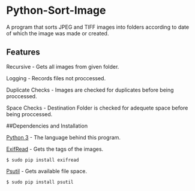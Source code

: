 # Python-Sort-Image
A program that sorts JPEG and TIFF images into folders according to date of which the image was made or created.

## Features

Recursive - Gets all images from given folder.

Logging - Records files not proccessed.

Duplicate Checks - Images are checked for duplicates before being proccessed.

Space Checks - Destination Folder is checked for adequete space before being proccessed.

##Dependencies and Installation

[Python 3](://www.python.org/downloads) - The language behind this program.


[ExifRead](https://pypi.python.org/pypi/ExifRead) - Gets the tags of the images.

```
$ sudo pip install exifread
```

[Psutil](https://pypi.python.org/pypi/psutil) - Gets available file space.

```
$ sudo pip install psutil
```
